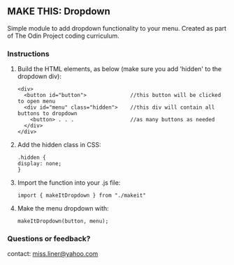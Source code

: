 ## MAKE THIS: Dropdown

Simple module to add dropdown functionality to your menu. Created as part of The Odin Project
coding curriculum.

### Instructions

1. Build the HTML elements, as below (make sure you add 'hidden' to the dropdown div):

    ```
    <div>
      <button id="button">              //this button will be clicked to open menu
      <div id="menu" class="hidden">    //this div will contain all buttons to dropdown
        <button> . . .                  //as many buttons as needed
      </div>
    </div>
    ```

2. Add the hidden class in CSS:

    ```
    .hidden {
    display: none;
    }
    ```

3. Import the function into your .js file:

    `import { makeItDropdown } from "./makeit"`

4. Make the menu dropdown with:

    `makeItDropdown(button, menu);`

### Questions or feedback?

contact: [miss.liner@yahoo.com](mailto:miss.liner@yahoo.com)